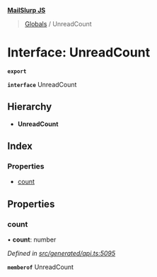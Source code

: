 **[MailSlurp JS](../README.md)**

> [Globals](../README.md) / UnreadCount

# Interface: UnreadCount

**`export`** 

**`interface`** UnreadCount

## Hierarchy

* **UnreadCount**

## Index

### Properties

* [count](unreadcount.md#count)

## Properties

### count

•  **count**: number

*Defined in [src/generated/api.ts:5095](https://github.com/mailslurp/mailslurp-client/blob/e4d4355/src/generated/api.ts#L5095)*

**`memberof`** UnreadCount
